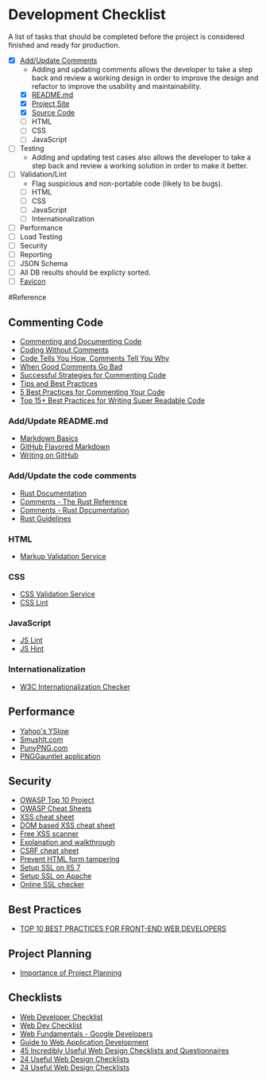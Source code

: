 # Development Checklist

A list of tasks that should be completed before the project is considered finished and ready for production.

- [x] [Add/Update Comments](#commenting-code)
  - Adding and updating comments allows the developer to take a step back and review a working design in order to improve the design and refactor to improve the usability and maintainability.
  - [x] [README.md](#addupdate-readmemd)
  - [x] [Project Site](//pages.github.com/#vanilla-step-1)
  - [x] [Source Code](#addupdate-the-code-comments)
  - [ ] HTML
  - [ ] CSS
  - [ ] JavaScript
- [ ] Testing
  - Adding and updating test cases also allows the developer to take a step back and review a working solution in order to make it better.
- [ ] Validation/Lint
  - Flag suspicious and non-portable code (likely to be bugs).
  - [ ] HTML
  - [ ] CSS
  - [ ] JavaScript
  - [ ] Internationalization
- [ ] Performance
- [ ] Load Testing
- [ ] Security
- [ ] Reporting
- [ ] JSON Schema
- [ ] All DB results should be explicty sorted.
- [ ] [Favicon](//realfavicongenerator.net)

#Reference

## Commenting Code
- [Commenting and Documenting Code](//rusticcoder.github.io/archives/commenting-and-documenting-code.html)
- [Coding Without Comments](//blog.codinghorror.com/coding-without-comments)
- [Code Tells You How, Comments Tell You Why](//blog.codinghorror.com/code-tells-you-how-comments-tell-you-why)
- [When Good Comments Go Bad](//blog.codinghorror.com/when-good-comments-go-bad)
- [Successful Strategies for Commenting Code](http://www.particletree.com/features/successful-strategies-for-commenting-code)
- [Tips and Best Practices](http://www.hongkiat.com/blog/source-code-comment-styling-tips)
- [5 Best Practices for Commenting Your Code](http://improvingsoftware.com/2011/06/27/5-best-practices-for-commenting-your-code)
- [Top 15+ Best Practices for Writing Super Readable Code](http://code.tutsplus.com/tutorials/top-15-best-practices-for-writing-super-readable-code--net-8118)

### Add/Update README.md
- [Markdown Basics](//help.github.com/articles/markdown-basics)
- [GitHub Flavored Markdown](//help.github.com/articles/github-flavored-markdown)
- [Writing on GitHub](//help.github.com/articles/writing-on-github)

### Add/Update the code comments
- [Rust Documentation](//doc.rust-lang.org/book/documentation.html)
- [Comments - The Rust Reference](//doc.rust-lang.org/reference.html#comments)
- [Comments - Rust Documentation](//doc.rust-lang.org/book/comments.html)
- [Rust Guidelines](//aturon.github.io/style/whitespace.html)

### HTML
- [Markup Validation Service](//validator.w3.org/#validate_by_input+with_options)

### CSS
- [CSS Validation Service](//jigsaw.w3.org/css-validator/#validate_by_input+with_options)
- [CSS Lint](http://csslint.net)

### JavaScript
- [JS Lint](http://jslint.org)
- [JS Hint](http://jshint.com)

### Internationalization
- [W3C Internationalization Checker](//validator.w3.org/i18n-checker/#validate-by-upload+)

## Performance
- [Yahoo's YSlow](http://yslow.org)
- [SmushIt.com](http://www.imgopt.com)
- [PunyPNG.com](//punypng.com)
- [PNGGauntlet application](http://pnggauntlet.com)

## Security
- [OWASP Top 10 Project](//www.owasp.org/index.php/Category:OWASP_Top_Ten_Project)
- [OWASP Cheat Sheets](//www.owasp.org/index.php/Cheat_Sheets)
- [XSS cheat sheet](//www.owasp.org/index.php/XSS_(Cross_Site_Scripting)_Prevention_Cheat_Sheet)
- [DOM based XSS cheat sheet](//www.owasp.org/index.php/DOM_based_XSS_Prevention_Cheat_Sheet)
- [Free XSS scanner](//www.acunetix.com/cross-site-scripting/scanner)
- [Explanation and walkthrough](//www.codinghorror.com/blog/2008/09/cross-site-request-forgeries-and-you.html)
- [CSRF cheat sheet](//www.owasp.org/index.php/Cross-Site_Request_Forgery_(CSRF)_Prevention_Cheat_Sheet)
- [Prevent HTML form tampering](http://www.cgisecurity.com/lib/form-tampering.pdf)
- [Setup SSL on IIS 7](//support.microsoft.com/kb/299875)
- [Setup SSL on Apache](//www.digicert.com/ssl-certificate-installation-apache.htm)
- [Online SSL checker](//certlogik.com/ssl-checker)

## Best Practices
- [TOP 10 BEST PRACTICES FOR FRONT-END WEB DEVELOPERS](http://www.catswhocode.com/blog/top-10-best-practices-for-front-end-web-developers)

## Project Planning
- [Importance of Project Planning](http://academicsuccess.interactivityfoundationwiki.wikispaces.net/Importance+of+Project+Planning)

## Checklists
- [Web Developer Checklist](http://webdevchecklist.com)
- [Web Dev Checklist](//trello.com/b/hkC4B6HA/web-dev-checklist)
- [Web Fundamentals - Google Developers](//developers.google.com/web/fundamentals/?hl=en)
- [Guide to Web Application Development](//www.comentum.com/guide-to-web-application-development.html)
- [45 Incredibly Useful Web Design Checklists and Questionnaires](//www.smashingmagazine.com/2009/06/45-incredibly-useful-web-design-checklists-and-questionnaires)
- [24 Useful Web Design Checklists](http://www.yoarts.com/web-design-checklists)
- [24 Useful Web Design Checklists](http://www2.cdc.gov/cdcup/library/practices_guides/CDC_UP_Project_Close-Out_Practices_Guide.pdf)

